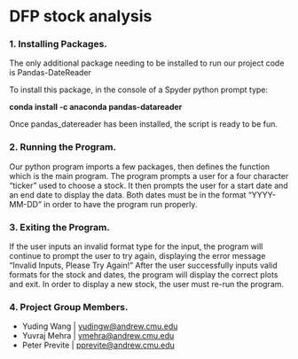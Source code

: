# DFP stock analysis

### 1. Installing Packages.
 
The only additional package needing to be installed to run our project code is Pandas-DateReader
 
To install this package, in the console of a Spyder python prompt type:
 
**conda install -c anaconda pandas-datareader**
 
Once pandas_datereader has been installed, the script is ready to be fun.
 
### 2. Running the Program.
 
Our python program imports a few packages, then defines the function which is the main program. The program prompts a user for a four character “ticker” used to choose a stock. It then prompts the user for a start date and an end date to display the data. Both dates must be in the format “YYYY-MM-DD” in order to have the program run properly.
 
### 3. Exiting the Program.
 
If the user inputs an invalid format type for the input, the program will continue to prompt the user to try again, displaying the error message “Invalid Inputs, Please Try Again!” After the user successfully inputs valid formats for the stock and dates, the program will display the correct plots and exit. In order to display a new stock, the user must re-run the program.
 
### 4. Project Group Members.
 
- Yuding Wang    |   yudingw@andrew.cmu.edu
- Yuvraj Mehra   |   ymehra@andrew.cmu.edu
- Peter Previte   |   pprevite@andrew.cmu.edu

